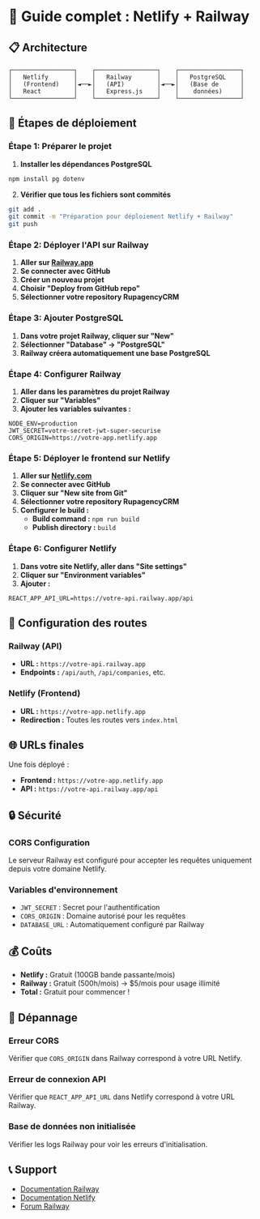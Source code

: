 # 🚀 Guide complet : Netlify + Railway

## 📋 **Architecture**

```
┌─────────────────┐    ┌─────────────────┐    ┌─────────────────┐
│   Netlify       │    │   Railway       │    │   PostgreSQL    │
│   (Frontend)    │◄──►│   (API)         │◄──►│   (Base de      │
│   React         │    │   Express.js    │    │    données)     │
└─────────────────┘    └─────────────────┘    └─────────────────┘
```

## 🎯 **Étapes de déploiement**

### **Étape 1: Préparer le projet**

1. **Installer les dépendances PostgreSQL**
```bash
npm install pg dotenv
```

2. **Vérifier que tous les fichiers sont commités**
```bash
git add .
git commit -m "Préparation pour déploiement Netlify + Railway"
git push
```

### **Étape 2: Déployer l'API sur Railway**

1. **Aller sur [Railway.app](https://railway.app)**
2. **Se connecter avec GitHub**
3. **Créer un nouveau projet**
4. **Choisir "Deploy from GitHub repo"**
5. **Sélectionner votre repository RupagencyCRM**

### **Étape 3: Ajouter PostgreSQL**

1. **Dans votre projet Railway, cliquer sur "New"**
2. **Sélectionner "Database" → "PostgreSQL"**
3. **Railway créera automatiquement une base PostgreSQL**

### **Étape 4: Configurer Railway**

1. **Aller dans les paramètres du projet Railway**
2. **Cliquer sur "Variables"**
3. **Ajouter les variables suivantes :**

```
NODE_ENV=production
JWT_SECRET=votre-secret-jwt-super-securise
CORS_ORIGIN=https://votre-app.netlify.app
```

### **Étape 5: Déployer le frontend sur Netlify**

1. **Aller sur [Netlify.com](https://netlify.com)**
2. **Se connecter avec GitHub**
3. **Cliquer sur "New site from Git"**
4. **Sélectionner votre repository RupagencyCRM**
5. **Configurer le build :**
   - **Build command :** `npm run build`
   - **Publish directory :** `build`

### **Étape 6: Configurer Netlify**

1. **Dans votre site Netlify, aller dans "Site settings"**
2. **Cliquer sur "Environment variables"**
3. **Ajouter :**

```
REACT_APP_API_URL=https://votre-api.railway.app/api
```

## 🔧 **Configuration des routes**

### **Railway (API)**
- **URL :** `https://votre-api.railway.app`
- **Endpoints :** `/api/auth`, `/api/companies`, etc.

### **Netlify (Frontend)**
- **URL :** `https://votre-app.netlify.app`
- **Redirection :** Toutes les routes vers `index.html`

## 🌐 **URLs finales**

Une fois déployé :
- **Frontend :** `https://votre-app.netlify.app`
- **API :** `https://votre-api.railway.app/api`

## 🔒 **Sécurité**

### **CORS Configuration**
Le serveur Railway est configuré pour accepter les requêtes uniquement depuis votre domaine Netlify.

### **Variables d'environnement**
- `JWT_SECRET` : Secret pour l'authentification
- `CORS_ORIGIN` : Domaine autorisé pour les requêtes
- `DATABASE_URL` : Automatiquement configuré par Railway

## 💰 **Coûts**

- **Netlify :** Gratuit (100GB bande passante/mois)
- **Railway :** Gratuit (500h/mois) → $5/mois pour usage illimité
- **Total :** Gratuit pour commencer !

## 🚨 **Dépannage**

### **Erreur CORS**
Vérifier que `CORS_ORIGIN` dans Railway correspond à votre URL Netlify.

### **Erreur de connexion API**
Vérifier que `REACT_APP_API_URL` dans Netlify correspond à votre URL Railway.

### **Base de données non initialisée**
Vérifier les logs Railway pour voir les erreurs d'initialisation.

## 📞 **Support**

- [Documentation Railway](https://docs.railway.app)
- [Documentation Netlify](https://docs.netlify.com)
- [Forum Railway](https://community.railway.app) 